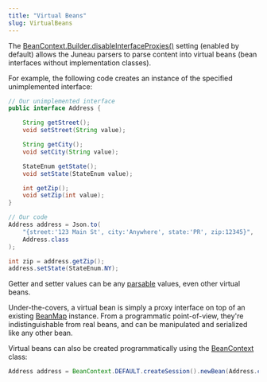 ```yaml
---
title: "Virtual Beans"
slug: VirtualBeans
---
```


The [BeanContext.Builder.disableInterfaceProxies()](API_DOCS/org/apache/juneau/BeanContext/Builder.html#disableInterfaceProxies()) setting (enabled by default) allows the Juneau parsers to parse content into virtual beans (bean interfaces without implementation classes).

For example, the following code creates an instance of the specified unimplemented interface:

```java
// Our unimplemented interface
public interface Address {

    String getStreet();
    void setStreet(String value);

    String getCity();
    void setCity(String value);

    StateEnum getState();
    void setState(StateEnum value);

    int getZip();
    void setZip(int value);
}

// Our code
Address address = Json.to(
    "{street:'123 Main St', city:'Anywhere', state:'PR', zip:12345}",
    Address.class
);

int zip = address.getZip();
address.setState(StateEnum.NY);
```

Getter and setter values can be any [parsable](/docs/topics/PojoCategories) values, even other virtual beans.

Under-the-covers, a virtual bean is simply a proxy interface on top of an existing <a href="/site/apidocs/org/apache/juneau/BeanMap.html" target="_blank">BeanMap</a> instance.
From a programmatic point-of-view, they're indistinguishable from real beans, and can be manipulated and serialized like
any other bean.

Virtual beans can also be created programmatically using the <a href="/site/apidocs/org/apache/juneau/BeanContext.html" target="_blank">BeanContext</a> class:

```java
Address address = BeanContext.DEFAULT.createSession().newBean(Address.class);
```